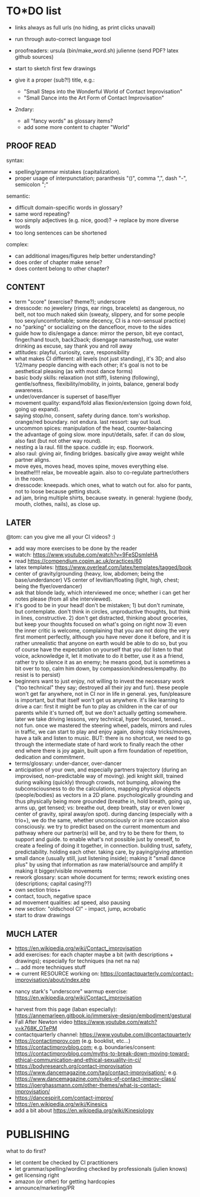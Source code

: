 TO*DO list
====================================================================================================

* links always as full urls (no hiding, as print clicks unavail)

* run through auto-correct language tool
* proofreaders: ursula (bin/make_word.sh) julienne (send PDF? latex github sources)
* start to sketch first few drawings
* give it a proper (sub?!) title, e.g.:
  * "Small Steps into the Wonderful World of Contact Improvisation"
  * "Small Dance into the Art Form of Contact Improvisation"
* 2ndary:
  * all "fancy words" as glossary items?
  * add some more content to chapter "World"

PROOF READ
------------------------------------------------------------------------
syntax:
* spelling/grammar mistakes (capitalization).
* proper usage of interpunctation; paranthesis "()", comma ",", dash "-", semicolon ";"

semantic:
* difficult domain-specific words in glossary?
* same word repeating?
* too simply adjectives (e.g. nice, good)? -> replace by more diverse words
* too long sentences can be shortened

complex:
* can additional images/figures help better understanding?
* does order of chapter make sense?
* does content belong to other chapter?


CONTENT
------------------------------------------------------------------------
* term "score" (exercise? theme?); underscore
* dresscode: no jewelery (rings, ear rings, bracelets) as dangerous, no belt, not too much naked skin (sweaty, slippery, and for some people too sexy/uncomfortable; some decency, CI is a non-sensual practice)
* no "parking" or socializing on the dancefloor, move to the sides
* guide how to dis/engage a dance: mirror the person, bit eye contact, finger/hand touch, back2back; disengage namaste/hug, use water drinking as excuse, say thank you and roll away
* attitudes: playful, curiosity, care, responsibility
* what makes CI different: all levels (not just standing), it's 3D; and also 1/2/many people dancing with each other; it's goal is not to be aesthetical pleasing (as with most dance forms)
* basic body skills: relaxation (not stiff), listening (following), gentle/softness, flexibility/mobility, in joints, balance, general body awareness.
* under/overdancer is superset of base/flyer
* movement quality: expand/fold alias flexion/extension (going down fold, going up expand).
* saying stop/no, consent, safety during dance. tom's workshop. orange/red boundary. not endura. last ressort: say out loud.
* uncommon spices: manipulation of the head, counter-balancing
* the advantage of going slow. more input/details, safer. if can do slow, also fast (but not other way round).
* nesting a la raul. fill the space. cuddle in; esp. floorwork.
* also raul: giving air, finding bridges. basically give away weight while partner aligns.
* move eyes, moves head, moves spine, moves everything else.
* breathe!!!! relax, be moveable again. also to co-regulate partner/others in the room.
* dresscode: kneepads. which ones, what to watch out for. also for pants, not to loose because getting stuck.
* ad jam, bring multiple shirts, because sweaty. in general: hygiene (body, mouth, clothes, nails), as close up.


LATER
------------------------------------------------------------------------
@tom: can you give me all your CI videos? :)
* add way more exercises to be done by the reader
* watch: https://www.youtube.com/watch?v=9FeSDsmIeHA
* read https://compendium.copim.ac.uk/practices/60
* latex templates: https://www.overleaf.com/latex/templates/tagged/book
* center of gravity/grounding (heavy, low, abdomen; being the base/underdancer) VS center of levitian/floating (light, high, chest; being the flyer/overdancer)
* ask that blonde lady, which interviewed me once; whether i can get her notes please (from all she interviewed).
* it's good to be in your head! don't be mistaken; 1) but don't ruminate, but contemplate. don't think in circles, unproductive thoughts, but think in lines, constructive. 2) don't get distracted, thinking about groceries, but keep your thoughts focused on what's going on right now 3) even the inner critic is welcome, complaining that you are not doing the very first moment perfectly, although you have never done it before, and it is rather unrealistic that anyone on earth would be able to do so, but you of course have the expectation on yourself that you do! listen to that voice, acknowledge it, let it motivate to do it better, use it as a friend, rather try to silence it as an enemy; he means good, but is sometimes a bit over to top, calm him down, by compassion/kindness/empathy. (to resist is to persist)
* beginners want to just enjoy, not willing to invest the necessary work ("too technical" they say; destroyed all their joy and fun). these people won't get far anywhere, not in CI nor in life in general. yes, fun/pleasure is important, but that itself won't get us anywhere. it's like learning to drive a car: first it might be fun to play as children in the car of our parents while it's turned off, but we don't actually getting somewhere. later we take driving lessons, very technical, hyper focused, tensed... not fun. once we mastered the steering wheel, padels, mirrors and rules in traffic, we can start to play and enjoy again, doing risky tricks/moves, have a talk and listen to music. BUT: there is no shortcut, we need to go through the intermediate state of hard work to finally reach the other end where there is joy again, built upon a firm foundation of repetition, dedication and commitment. 
* terms/glossary: under-dancer, over-dancer
* anticipation of your own, and especially partners trajectory (during an improvised, non-predictable way of moving). jedi knight skill, trained during walking (quickly) through crowds, not bumping, allowing the subconsciousness to do the calculations, mapping physical objects (people/bodies) as vectors in a 2D plane. psychologically grounding and thus physically being more grounded (breathe in, hold breath, going up, arms up, get tensed; vs: breathe out, deep breath, stay or even lower center of gravity, spiral away/on spot). during dancing (especially with a trio+), we do the same, whether unconsciously or in rare occasion also consciously. we try to predict based on the current momentum and pathway where our partner(s) will be, and try to be there for them, to support and guide. to enable what's not possible just by oneself, to create a feeling of doing it together, in connection. building trust, safety, predictability. holding each other. taking care, by paying/giving attention
* small dance (usually still, just listening inside); making it "small dance plus" by using that information as raw material/source and amplify it making it bigger/visible movements
* rework glossary: scan whole document for terms; rework existing ones (descriptions; capital casing??)
* own section trios+
* contact, touch, negative space
* ad movement qualities: ad speed, also pausing
* new section: "oldschool CI" - impact, jump, acrobatic
* start to draw drawings

MUCH LATER
------------------------------------------------------------------------

* https://en.wikipedia.org/wiki/Contact_improvisation
* add exercises: for each chapter maybe a bit (with descriptions + drawings); especially for techniques (na net na na)
* ... add more techniques stuff
* => current RESOURCE working on: https://contactquarterly.com/contact-improvisation/about/index.php
- nancy stark's "underscore" warmup exercise: https://en.wikipedia.org/wiki/Contact_improvisation
* harvest from this page (laban especially): https://annemarleen.gitbook.io/immersive-design/embodiment/gestural
* Fall After Newton video https://www.youtube.com/watch?v=k768K_OTePM
* contactquarterly channel: https://www.youtube.com/@contactquarterly
* https://contactimprov.com (e.g. booklist, etc...)
* https://contactimprovblog.com; e.g. boundaries/consent: https://contactimprovblog.com/myths-to-break-down-moving-toward-ethical-communication-and-ethical-sexuality-in-ci/
* https://bodyresearch.org/contact-improvisation
* https://www.dancemagazine.com/tag/contact-improvisation/; e.g. https://www.dancemagazine.com/rules-of-contact-improv-class/
* https://joerghassmann.com/other-themes/what-is-contact-improvisation/
* https://dancespirit.com/contact-improv/
* https://en.wikipedia.org/wiki/Kinesics
* add a bit about https://en.wikipedia.org/wiki/Kinesiology


PUBLISHING
====================================================================================================

what to do first?

* let content be checked by CI practitioners
* let grammar/spelling/wording checked by professionals (julien knows)
* get licensing right
* amazon (or other) for getting hardcopies
* announce/marketing/PR